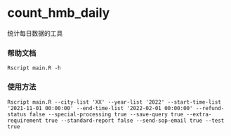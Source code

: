 # count_hmb_daily
统计每日数据的工具

### 帮助文档
`Rscript main.R -h`

### 使用方法
`Rscript main.R --city-list 'XX' --year-list '2022' --start-time-list '2021-11-01 00:00:00' --end-time-list '2022-02-01 00:00:00' --refund-status false --special-processing true --save-query true --extra-requirement true --standard-report false --send-sop-email true --test true`
